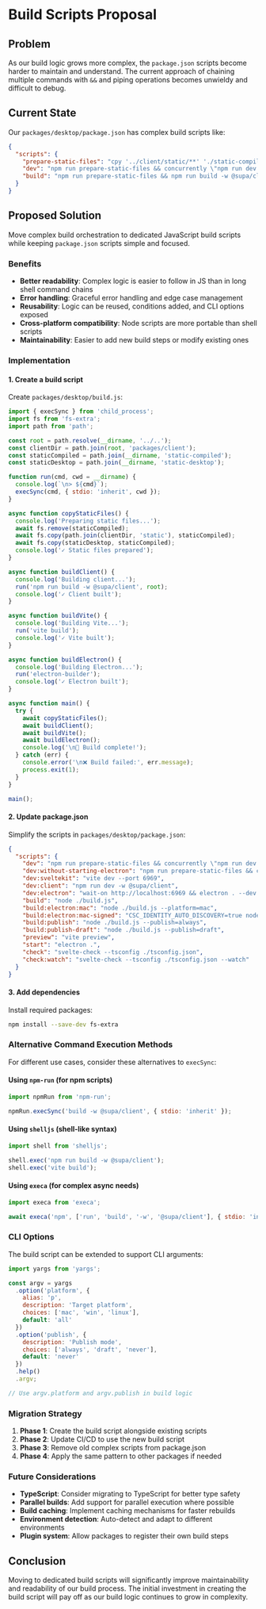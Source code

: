 # Build Scripts Proposal

## Problem

As our build logic grows more complex, the `package.json` scripts become harder to maintain and understand. The current approach of chaining multiple commands with `&&` and piping operations becomes unwieldy and difficult to debug.

## Current State

Our `packages/desktop/package.json` has complex build scripts like:

```json
{
  "scripts": {
    "prepare-static-files": "cpy '../client/static/**' './static-compiled' && cpy './static-desktop/**' './static-compiled'",
    "dev": "npm run prepare-static-files && concurrently \"npm run dev:client\" \"npm run dev:sveltekit\" \"npm run dev:electron\"",
    "build": "npm run prepare-static-files && npm run build -w @supa/client && npm run build:vite && npm run build:electron"
  }
}
```

## Proposed Solution

Move complex build orchestration to dedicated JavaScript build scripts while keeping `package.json` scripts simple and focused.

### Benefits

- **Better readability**: Complex logic is easier to follow in JS than in long shell command chains
- **Error handling**: Graceful error handling and edge case management
- **Reusability**: Logic can be reused, conditions added, and CLI options exposed
- **Cross-platform compatibility**: Node scripts are more portable than shell scripts
- **Maintainability**: Easier to add new build steps or modify existing ones

### Implementation

#### 1. Create a build script

Create `packages/desktop/build.js`:

```javascript
import { execSync } from 'child_process';
import fs from 'fs-extra';
import path from 'path';

const root = path.resolve(__dirname, '../..');
const clientDir = path.join(root, 'packages/client');
const staticCompiled = path.join(__dirname, 'static-compiled');
const staticDesktop = path.join(__dirname, 'static-desktop');

function run(cmd, cwd = __dirname) {
  console.log(`\n> ${cmd}`);
  execSync(cmd, { stdio: 'inherit', cwd });
}

async function copyStaticFiles() {
  console.log('Preparing static files...');
  await fs.remove(staticCompiled);
  await fs.copy(path.join(clientDir, 'static'), staticCompiled);
  await fs.copy(staticDesktop, staticCompiled);
  console.log('✓ Static files prepared');
}

async function buildClient() {
  console.log('Building client...');
  run('npm run build -w @supa/client', root);
  console.log('✓ Client built');
}

async function buildVite() {
  console.log('Building Vite...');
  run('vite build');
  console.log('✓ Vite built');
}

async function buildElectron() {
  console.log('Building Electron...');
  run('electron-builder');
  console.log('✓ Electron built');
}

async function main() {
  try {
    await copyStaticFiles();
    await buildClient();
    await buildVite();
    await buildElectron();
    console.log('\n🎉 Build complete!');
  } catch (err) {
    console.error('\n❌ Build failed:', err.message);
    process.exit(1);
  }
}

main();
```

#### 2. Update package.json

Simplify the scripts in `packages/desktop/package.json`:

```json
{
  "scripts": {
    "dev": "npm run prepare-static-files && concurrently \"npm run dev:client\" \"npm run dev:sveltekit\" \"npm run dev:electron\"",
    "dev:without-starting-electron": "npm run prepare-static-files && concurrently \"npm run dev:sveltekit\" \"npm run dev:client\"",
    "dev:sveltekit": "vite dev --port 6969",
    "dev:client": "npm run dev -w @supa/client",
    "dev:electron": "wait-on http://localhost:6969 && electron . --dev --remote-debugging-port=9222",
    "build": "node ./build.js",
    "build:electron:mac": "node ./build.js --platform=mac",
    "build:electron:mac-signed": "CSC_IDENTITY_AUTO_DISCOVERY=true node ./build.js --platform=mac",
    "build:publish": "node ./build.js --publish=always",
    "build:publish-draft": "node ./build.js --publish=draft",
    "preview": "vite preview",
    "start": "electron .",
    "check": "svelte-check --tsconfig ./tsconfig.json",
    "check:watch": "svelte-check --tsconfig ./tsconfig.json --watch"
  }
}
```

#### 3. Add dependencies

Install required packages:

```bash
npm install --save-dev fs-extra
```

### Alternative Command Execution Methods

For different use cases, consider these alternatives to `execSync`:

#### Using `npm-run` (for npm scripts)
```javascript
import npmRun from 'npm-run';

npmRun.execSync('build -w @supa/client', { stdio: 'inherit' });
```

#### Using `shelljs` (shell-like syntax)
```javascript
import shell from 'shelljs';

shell.exec('npm run build -w @supa/client');
shell.exec('vite build');
```

#### Using `execa` (for complex async needs)
```javascript
import execa from 'execa';

await execa('npm', ['run', 'build', '-w', '@supa/client'], { stdio: 'inherit' });
```

### CLI Options

The build script can be extended to support CLI arguments:

```javascript
import yargs from 'yargs';

const argv = yargs
  .option('platform', {
    alias: 'p',
    description: 'Target platform',
    choices: ['mac', 'win', 'linux'],
    default: 'all'
  })
  .option('publish', {
    description: 'Publish mode',
    choices: ['always', 'draft', 'never'],
    default: 'never'
  })
  .help()
  .argv;

// Use argv.platform and argv.publish in build logic
```

### Migration Strategy

1. **Phase 1**: Create the build script alongside existing scripts
2. **Phase 2**: Update CI/CD to use the new build script
3. **Phase 3**: Remove old complex scripts from package.json
4. **Phase 4**: Apply the same pattern to other packages if needed

### Future Considerations

- **TypeScript**: Consider migrating to TypeScript for better type safety
- **Parallel builds**: Add support for parallel execution where possible
- **Build caching**: Implement caching mechanisms for faster rebuilds
- **Environment detection**: Auto-detect and adapt to different environments
- **Plugin system**: Allow packages to register their own build steps

## Conclusion

Moving to dedicated build scripts will significantly improve maintainability and readability of our build process. The initial investment in creating the build script will pay off as our build logic continues to grow in complexity. 